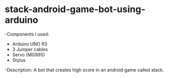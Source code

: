 # stack-android-game-bot-using-arduino
-Components  i used:
- Arduino UNO R3
- 3 Jumper cables
- Servo (MG995)
- Stylus

-Description:
  A bot that creates high score in an android game called stack.
